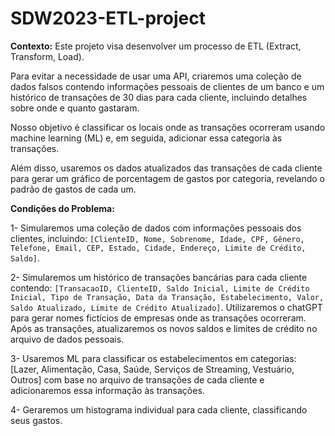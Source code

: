 # SDW2023-ETL-project

**Contexto:** Este projeto visa desenvolver um processo de ETL (Extract, Transform, Load).

Para evitar a necessidade de usar uma API, criaremos uma coleção de dados falsos contendo informações pessoais de clientes de um banco e um histórico de transações de 30 dias para cada cliente, incluindo detalhes sobre onde e quanto gastaram.

Nosso objetivo é classificar os locais onde as transações ocorreram usando machine learning (ML) e, em seguida, adicionar essa categoria às transações.

Além disso, usaremos os dados atualizados das transações de cada cliente para gerar um gráfico de porcentagem de gastos por categoria, revelando o padrão de gastos de cada um.

**Condições do Problema:**

1- Simularemos uma coleção de dados com informações pessoais dos clientes, incluindo: `[ClienteID, Nome, Sobrenome, Idade, CPF, Gênero, Telefone, Email, CEP, Estado, Cidade, Endereço, Limite de Crédito, Saldo]`.

2- Simularemos um histórico de transações bancárias para cada cliente contendo: `[TransacaoID, ClienteID, Saldo Inicial, Limite de Crédito Inicial, Tipo de Transação, Data da Transação, Estabelecimento, Valor, Saldo Atualizado, Limite de Crédito Atualizado]`. Utilizaremos o chatGPT para gerar nomes fictícios de empresas onde as transações ocorreram. Após as transações, atualizaremos os novos saldos e limites de crédito no arquivo de dados pessoais.

3- Usaremos ML para classificar os estabelecimentos em categorias: [Lazer, Alimentação, Casa, Saúde, Serviços de Streaming, Vestuário, Outros] com base no arquivo de transações de cada cliente e adicionaremos essa informação às transações.

4- Geraremos um histograma individual para cada cliente, classificando seus gastos.
